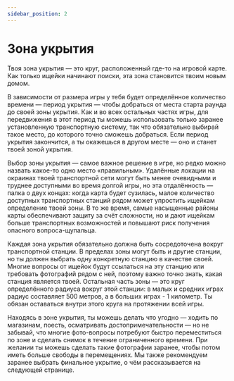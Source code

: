 ```yaml
---
sidebar_position: 2
---
```


# Зона укрытия

Твоя зона укрытия — это круг, расположенный где-то на игровой карте. Как только ищейки начинают поиски, эта зона становится твоим новым домом.

В зависимости от размера игры у тебя будет определённое количество времени — период укрытия — чтобы добраться от места старта раунда до своей зоны укрытия. Как и во всех остальных частях игры, для передвижения в этот период ты можешь использовать только заранее установленную транспортную систему, так что обязательно выбирай такое место, до которого точно сможешь добраться. Если период укрытия закончится, а ты окажешься в другом месте — оно и станет твоей зоной укрытия.

Выбор зоны укрытия — самое важное решение в игре, но редко можно назвать какое-то одно место «правильным». Удалённые локации на окраинах твоей транспортной сети могут быть менее очевидными и труднее доступными во время долгой игры, но эта отдалённость — палка о двух концах: когда карта будет сузилась, малое количество доступных транспортных станций рядом может упростить ищейкам определение твоей зоны. В то же время, самые насыщенные районы карты обеспечивают защиту за счёт сложности, но и дают ищейкам больше транспортных возможностей и повышают риск получения опасного вопроса-щупальца.

Каждая зона укрытия обязательно должна быть сосредоточена вокруг транспортной станции. В пределах зоны могут быть и другие станции, но ты должен выбрать одну конкретную станцию в качестве своей. Многие вопросы от ищейок будут ссылаться на эту станцию или требовать фотографий рядом с ней, поэтому важно точно знать, какая станция является твоей. Остальная часть зоны — это круг определённого радиуса вокруг этой станции: в малых и средних играх радиус составляет 500 метров, а в больших играх - 1 километр. Ты обязан оставаться внутри этого круга на протяжении всей игры.

Находясь в зоне укрытия, ты можешь делать что угодно — ходить по магазинам, поесть, осматривать достопримечательности — но не забывай, что многие фото-вопросы потребуют быстро переместиться по зоне и сделать снимок в течение ограниченного времени. При желании ты можешь сделать такие фотографии заранее, чтобы потом иметь больше свободы в перемещениях. Мы также рекомендуем заранее выбрать финальное укрытие, о чём рассказывается на следующей странице.









